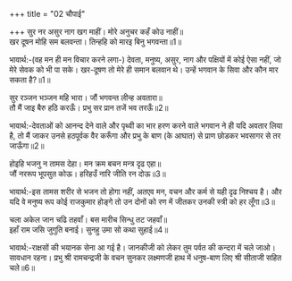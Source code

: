 +++
title = "02 चौपाई"

+++
सुर नर असुर नाग खग माहीं। मोरे अनुचर कहँ कोउ नाहीं॥  
खर दूषन मोहि सम बलवन्ता। तिन्हहि को मारइ बिनु भगवन्ता॥1॥  

भावार्थ:-(वह मन ही मन विचार करने लगा-) देवता, मनुष्य, असुर, नाग और पक्षियों में कोई ऐसा नहीं, जो मेरे सेवक को भी पा सके। खर-दूषण तो मेरे ही समान बलवान थे। उन्हें भगवान के सिवा और कौन मार सकता है?॥1॥  

सुर रञ्जन भञ्जन महि भारा। जौं भगवन्त लीन्ह अवतारा॥  
तौ मैं जाइ बैरु हठि करऊँ। प्रभु सर प्रान तजें भव तरऊँ॥2॥  

भावार्थ:-देवताओं को आनन्द देने वाले और पृथ्वी का भार हरण करने वाले भगवान ने ही यदि अवतार लिया है, तो मैं जाकर उनसे हठपूर्वक वैर करूँगा और प्रभु के बाण (के आघात) से प्राण छोडकर भवसागर से तर जाऊँगा॥2॥  

होइहि भजनु न तामस देहा। मन क्रम बचन मन्त्र दृढ एहा॥  
जौं नररूप भूपसुत कोऊ। हरिहउँ नारि जीति रन दोऊ॥3॥  

भावार्थ:-इस तामस शरीर से भजन तो होगा नहीं, अतएव मन, वचन और कर्म से यही दृढ निश्चय है। और यदि वे मनुष्य रूप कोई राजकुमार होङ्गे तो उन दोनों को रण में जीतकर उनकी स्त्री को हर लूँगा॥3॥  

चला अकेल जान चढि तहवाँ। बस मारीच सिन्धु तट जहवाँ॥  
इहाँ राम जसि जुगुति बनाई। सुनहु उमा सो कथा सुहाई॥4॥  

भावार्थ:-राक्षसों की भयानक सेना आ गई है। जानकीजी को लेकर तुम पर्वत की कन्दरा में चले जाओ। सावधान रहना। प्रभु श्री रामचन्द्रजी के वचन सुनकर लक्ष्मणजी हाथ में धनुष-बाण लिए श्री सीताजी सहित चले॥6॥  
